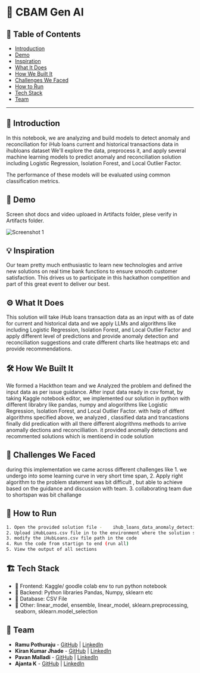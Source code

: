 # 🚀 CBAM Gen AI

## 📌 Table of Contents
- [Introduction](#introduction)
- [Demo](#demo)
- [Inspiration](#inspiration)
- [What It Does](#what-it-does)
- [How We Built It](#how-we-built-it)
- [Challenges We Faced](#challenges-we-faced)
- [How to Run](#how-to-run)
- [Tech Stack](#tech-stack)
- [Team](#team)

---

## 🎯 Introduction
In this notebook, we are analyzing and build models to detect anomaly and reconciliation for iHub loans current and historical transactions data in ihubloans dataset
We'll explore the data, preprocess it, and apply several machine learning models to predict anomaly and reconciliation solution including Logistic Regression, Isolation Forest, and Local Outlier Factor.
 
The performance of these models will be evaluated using common classification metrics.

## 🎥 Demo
Screen shot docs and video uploaed in Artifacts folder, plese verify in Artifacts folder.

![Screenshot 1](link-to-image)

## 💡 Inspiration
Our team pretty much enthusiastic to learn new technologies and arrive new solutions on real time bank functions to ensure smooth customer satisfaction. This drives us to participate in this hackathon competition and part of this great event to deliver our best.

## ⚙️ What It Does
This solution will take iHub loans transaction data as an input with as of date for current and historical data and we apply LLMs and algorithms like including Logistic Regression, Isolation Forest, and Local Outlier Factor and apply different level of predictions and provide anomaly detection and reconciliation suggestions and crate different charts like heatmaps etc and provide recommendations.

## 🛠️ How We Built It
We formed a Hackthon team and we Analyzed the problem and defined the input data as per issue guidance.
After input data ready in csv fomat, by taking Kaggle notebook editor, we implemented our solution in python with different librabry like pandas, numpy and alogorithms like Logistic Regression, Isolation Forest, and Local Outlier Factor. 
with help of diffent algorithms specified above, we analyzed , classified data and trancastions 
finally did predication with all there different alogrithms methods to arrive anomally dections and reconcilliation.
it provided anomally detections and recommented solutions which is mentioend in code solution

## 🚧 Challenges We Faced
during this implementation we came across different challenges like 1. we undergo into some learning curve in very short time span, 2.  Apply right algorithm to the problem statement was bit difficult , but able to achieve based on the guidance and discussion with team. 3. collaborating team due to shortspan was bit challange

## 🏃 How to Run
   ```sh
1. Open the provided solution file -    ihub_loans_data_anomaly_detection.py in Kaggle / google code colab or any other python environment where we can run the python code
2. Upload iHubLoans.csv file in to the environment where the solution support to run
3. modify the iHubLoans.csv file path in the code
4. Run the code from startign to end (run all)
5. View the output of all sections
   ```

## 🏗️ Tech Stack
- 🔹 Frontend: Kaggle/ goodle colab env to run python notebook
- 🔹 Backend: Python libraries   Pandas, Numpy, sklearn etc
- 🔹 Database: CSV File
- 🔹 Other: linear_model, ensemble, linear_model, sklearn.preprocessing, seaborn, sklearn.model_selection

## 👥 Team
- **Ramu Pothuraju** - [GitHub](#) | [LinkedIn](#)
- **Kiran Kumar Jhade** - [GitHub](#) | [LinkedIn](#)
- **Pavan Malladi** - [GitHub](#) | [LinkedIn](#)
- **Ajanta K** - [GitHub](#) | [LinkedIn](#)
